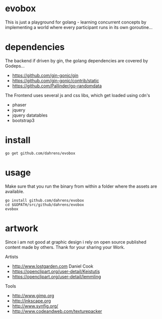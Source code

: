 evobox
======

This is just a playground for golang - learning concurrent concepts by implementing a
world where every participant runs in its own goroutine...

dependencies
============

The backend if driven by gin, the golang dependencies are covered by Godeps...

* https://github.com/gin-gonic/gin
* https://github.com/gin-gonic/contrib/static
* https://github.com/Pallinder/go-randomdata

The Frontend uses several js and css libs, which get loaded using cdn's

* phaser
* jquery
* jquery datatables
* bootstrap3

install
=======

```
go get github.com/dahrens/evobox
```

usage
=====

Make sure that you run the binary from within a folder where the assets are available.

```
go install github.com/dahrens/evobox
cd $GOPATH/src/github/dahrens/evobox
evobox
```

artwork
=======

Since i am not good at graphic design i rely on open source published content
made by others. Thank for your sharing your Work.

Artists

  * http://www.lostgarden.com Daniel Cook
  * https://openclipart.org/user-detail/Keistutis
  * https://openclipart.org/user-detail/lemmling

Tools

* http://www.gimp.org
* http://inkscape.org
* http://www.synfig.org/
* http://www.codeandweb.com/texturepacker
